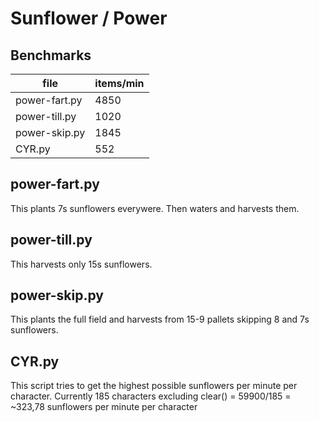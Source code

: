 # Sunflower / Power


## Benchmarks
| file          | items/min |
| ------------- | --------- |
| power-fart.py |      4850 |
| power-till.py |      1020 |
| power-skip.py |      1845 |
| CYR.py        |       552 |


## power-fart.py
This plants 7s sunflowers everywere. Then waters and harvests them.

## power-till.py
This harvests only 15s sunflowers.

## power-skip.py
This plants the full field and harvests from 15-9 pallets skipping 8 and 7s sunflowers.

## CYR.py
This script tries to get the highest possible sunflowers per minute per character.
Currently 185 characters excluding clear() = 59900/185 = ~323,78 sunflowers per minute per character
